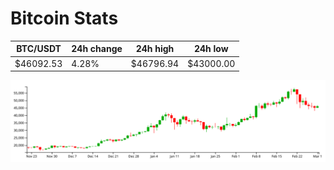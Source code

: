 # Bitcoin Stats

BTC/USDT|24h change|24h high|24h low|
|---|---|---|---|
|$46092.53|4.28%|$46796.94|$43000.00|

<img src="./chart.svg">
